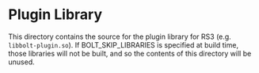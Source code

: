 # Plugin Library
This directory contains the source for the plugin library for RS3 (e.g. `libbolt-plugin.so`). If BOLT_SKIP_LIBRARIES is specified at build time, those libraries will not be built, and so the contents of this directory will be unused.
